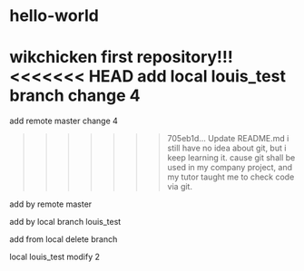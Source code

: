 # hello-world
wikchicken first repository!!!
<<<<<<< HEAD
add local louis_test branch change 4
=======
add remote master change 4
>>>>>>> 705eb1d... Update README.md
i still have no idea about git, but i keep learning it. 
cause git shall be used in my company project, and my tutor taught me to check code via git.

add by remote master

add by local branch louis_test

add from local delete branch

local louis_test modify 2
